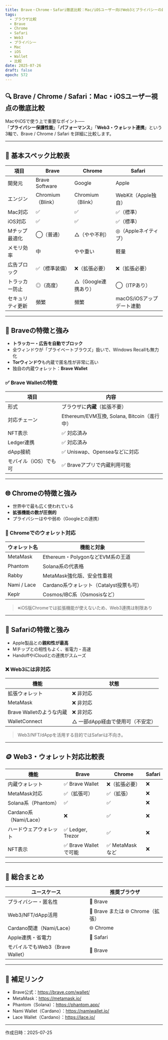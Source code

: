```yaml
---
title: Brave・Chrome・Safari徹底比較：Mac/iOSユーザー向けWeb3とプライバシーの最適解
tags:
  - ブラウザ比較
  - Brave
  - Chrome
  - Safari
  - Web3
  - プライバシー
  - Mac
  - iOS
  - Wallet
  - 比較
date: 2025-07-26
draft: false
epoch: 572
---
```


## 🔍 Brave / Chrome / Safari：Mac・iOSユーザー視点の徹底比較

MacやiOSで使う上で重要なポイント──  
「**プライバシー保護性能**」「**パフォーマンス**」「**Web3・ウォレット連携**」という3軸で、Brave / Chrome / Safari を詳細に比較します。

---

## 🧩 基本スペック比較表

| 項目 | Brave | Chrome | Safari |
|------|-------|--------|--------|
| 開発元 | Brave Software | Google | Apple |
| エンジン | Chromium（Blink） | Chromium（Blink） | WebKit（Apple独自） |
| Mac対応 | ✅ | ✅ | ✅（標準） |
| iOS対応 | ✅ | ✅ | ✅（標準） |
| Mチップ最適化 | ◯（普通） | △（やや不利） | ◎（Appleネイティブ） |
| メモリ効率 | 中 | やや重い | 軽量 |
| 広告ブロック | ✅（標準装備） | ❌（拡張必要） | ❌（拡張必要） |
| トラッカー防止 | ◎（高度） | △（Google連携あり） | ◯（ITPあり） |
| セキュリティ更新 | 頻繁 | 頻繁 | macOS/iOSアップデート連動 |

---

## 🦊 Braveの特徴と強み

- **トラッカー・広告を自動でブロック**
- 全ウィンドウが「プライベートブラウズ」扱いで、Windows Recallも無力化
- **Torウィンドウ**も内蔵で匿名性が非常に高い
- 独自の内蔵ウォレット：**Brave Wallet**

### ✅ Brave Walletの特徴

| 項目 | 内容 |
|------|------|
| 形式 | ブラウザに**内蔵**（拡張不要） |
| 対応チェーン | Ethereum/EVM互換, Solana, Bitcoin（進行中） |
| NFT表示 | ✅ 対応済み |
| Ledger連携 | ✅ 対応済み |
| dApp接続 | ✅ Uniswap、Openseaなどに対応 |
| モバイル（iOS）でも可 | ✅ Braveアプリで内蔵利用可能 |

---

## 🌐 Chromeの特徴と強み

- 世界中で最も広く使われている
- **拡張機能の数が圧倒的**
- プライバシーはやや弱め（Googleとの連携）

### 🔌 Chromeでのウォレット対応

| ウォレット名 | 機能と対象 |
|-------------|------------|
| MetaMask | Ethereum・PolygonなどEVM系の王道 |
| Phantom | Solana系の代表格 |
| Rabby | MetaMask強化版、安全性重視 |
| Nami / Lace | Cardano系ウォレット（Catalyst投票も可） |
| Keplr | Cosmos/IBC系（Osmosisなど） |

> ※iOS版Chromeでは拡張機能が使えないため、Web3連携は制限あり

---

## 🍏 Safariの特徴と強み

- Apple製品との**親和性が最高**
- Mチップとの相性もよく、省電力・高速
- HandoffやiCloudとの連携がスムーズ

### ❌ Web3には非対応

| 機能 | 状態 |
|------|------|
| 拡張ウォレット | ❌ 非対応 |
| MetaMask | ❌ 非対応 |
| Brave Walletのような内蔵 | ❌ 非対応 |
| WalletConnect | △ 一部dApp経由で使用可（不安定） |

> Web3/NFT/dAppを活用する目的ではSafariは不向き。

---

## 🪙 Web3・ウォレット対応比較表

| 機能 | Brave | Chrome | Safari |
|------|-------|--------|--------|
| 内蔵ウォレット | ✅ Brave Wallet | ❌（拡張必要） | ❌ |
| MetaMask対応 | ✅（拡張可） | ✅（拡張） | ❌ |
| Solana系（Phantom） | ✅ | ✅ | ❌ |
| Cardano系（Nami/Lace） | ❌ | ✅ | ❌ |
| ハードウェアウォレット | ✅ Ledger, Trezor | ✅ | ❌ |
| NFT表示 | ✅ Brave Walletで可能 | ✅ MetaMaskなど | ❌ |

---

## 🧭 総合まとめ

| ユースケース | 推奨ブラウザ |
|--------------|--------------|
| プライバシー・匿名性 | 🦁 Brave |
| Web3/NFT/dApp活用 | 🦁 Brave または 🌐 Chrome（拡張） |
| Cardano関連（Nami/Lace） | 🌐 Chrome |
| Apple連携・省電力 | 🍏 Safari |
| モバイルでもWeb3（Brave Wallet） | 🦁 Brave |

---

## 📌 補足リンク

- Brave公式：<https://brave.com/wallet/>
- MetaMask：<https://metamask.io/>
- Phantom（Solana）：<https://phantom.app/>
- Nami Wallet（Cardano）：<https://namiwallet.io/>
- Lace Wallet（Cardano）：<https://lace.io/>

---

作成日時：2025-07-25